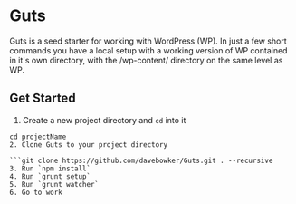# Guts
Guts is a seed starter for working with WordPress (WP). In just a few short commands you have a local setup with a working version of WP contained in it's own directory, with the /wp-content/ directory on the same level as WP.

## Get Started

1. Create a new project directory and `cd` into it

``` mkdir projectName
cd projectName
2. Clone Guts to your project directory

```git clone https://github.com/davebowker/Guts.git . --recursive
3. Run `npm install`
4. Run `grunt setup`
5. Run `grunt watcher`
6. Go to work
